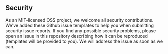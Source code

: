 ## Security

As an MIT-licensed OSS project, we welcome all security contributions. We've added these Github issue templates to help you when submitting security issue reports. If you find any possible security problems, please open an issue in this repository describing how it can be reproduced (templates will be provided to you). We will address the issue as soon as we can.